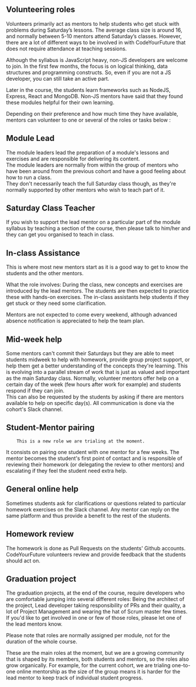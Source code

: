 Volunteering roles
---

Volunteers primarily act as mentors to help students who get stuck with problems during Saturday’s lessons. The average class size is around 16, and normally between 5-10 mentors attend Saturday’s classes. However, there are a lot of different ways to be involved in with CodeYourFuture that does not require attendance at teaching sessions.

Although the syllabus is JavaScript heavy, non-JS developers are welcome to join. In the first few months, the focus is on logical thinking, data structures and programming constructs. So, even if you are not a JS developer, you can still take an active part.

Later in the course, the students learn frameworks such as NodeJS, Express, React and MongoDB. Non-JS mentors have said that they found these modules helpful for their own learning.

Depending on their preference and how much time they have available, mentors can volunteer to one or several of the roles or tasks below :

## Module Lead
The module leaders lead the preparation of a module's lessons and 		exercises and are responsible for delivering its content. 			
The module leaders are normally from within the group of mentors who 		have been around from the previous cohort and have a good feeling 		about how to run a class. 		
They don't necessarily teach the full Saturday class though, as they're 	normally supported by other mentors who wish to teach part of it.

## Saturday Class Teacher
If you wish to support the lead mentor on a particular part of the module syllabus by teaching a section of the course, then please talk to him/her and they can get you organised to teach in class.

## In-class Assistance
This is where most new mentors start as it is a good way to get to know the students and the other mentors.

What the role involves: During the class, new concepts and exercises are introduced by the lead mentors. The students are then expected to practice these with hands-on exercises. The in-class assistants help students if they get stuck or they need some clarification.

Mentors are not expected to come every weekend, although advanced absence notification is appreciated to help the team plan.

## Mid-week help	
Some mentors can't commit their Saturdays but they are able to meet 	students midweek to help with homework, provide group project support, or help them get a better understanding of the concepts they're learning. This is evolving into a parallel stream of work 	that is just as valued and important as the main Saturday class.
Normally, volunteer mentors offer help on a certain day of the week (few hours 	after work for example) and students respond if they can join. 	
This can also be requested by the students by asking if there are mentors 	available to help on specific day(s).
All communication is done via the cohort's Slack channel.

## Student-Mentor pairing
		This is a new role we are trialing at the moment.
It consists on pairing one student with one mentor for a few weeks. 		The mentor becomes the student's first point of contact and is responsible of reviewing their homework (or delegating the review to other mentors) and escalating if they feel the student need extra help.

## General online help
Sometimes students ask for clarifications or questions related to particular homework exercises on the Slack channel. Any mentor can reply on the same platform and thus provide a benefit to the rest of the students.

## Homework review	
The homework is done as Pull Requests on the students' Github accounts. CodeYourFuture volunteers review and provide feedback that the students should act on.
		 		
## Graduation project
The graduation projects, at the end of the course, require developers who are comfortable jumping into several different roles: Being the architect of the project, Lead developer taking responsibility of PRs and their quality, a lot of Project Management 	and wearing the hat of Scrum master few times. If you'd like to get	involved in one or few of those roles, please let one of the lead mentors know.

Please note that roles are normally assigned per module, not for the duration of the whole course.

These are the main roles at the moment, but we are a growing community that is shaped by its members, both students and mentors, so the roles also grow organically. For example, for the current cohort, we are trialing one-to-one online mentorship as the size of the group means it is harder for the lead mentor to keep track of individual student progress.
